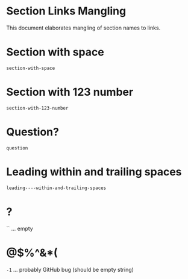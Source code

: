 # Section Links Mangling

This document elaborates mangling of section names to links.

# Section with space
`section-with-space`

# Section with 123 number
`section-with-123-number`

# Question?
`question`

#   Leading    within and trailing spaces     
`leading----within-and-trailing-spaces`

# ?
`` ... empty

# @$%^&*(
`-1` ... probably GitHub bug (should be empty string)
